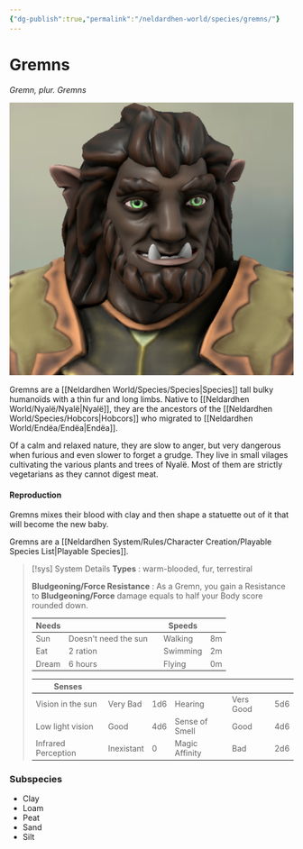 ```yaml
---
{"dg-publish":true,"permalink":"/neldardhen-world/species/gremns/"}
---
```


# Gremns
*Gremn, plur. Gremns*

![Gremn.png|100](/img/user/Images/Species/Gremn.png)

Gremns are a [[Neldardhen World/Species/Species\|Species]] tall bulky humanoïds with a thin fur and long limbs. Native to [[Neldardhen World/Nyalë/Nyalë\|Nyalë]], they are the ancestors of the [[Neldardhen World/Species/Hobcors\|Hobcors]] who migrated to [[Neldardhen World/Endëa/Endëa\|Endëa]].

Of a calm and relaxed nature, they are slow to anger, but very dangerous when furious and even slower to forget a grudge.
They live in small vilages cultivating the various plants and trees of Nyalë. Most of them are strictly vegetarians as they cannot digest meat.

#### Reproduction
Gremns mixes their blood with clay and then shape a statuette out of it that will become the new baby.

Gremns are a [[Neldardhen System/Rules/Character Creation/Playable Species List\|Playable Species]].

 > [!sys] System Details
 > **Types** : warm-blooded, fur, terrestiral
 > 
> **Bludgeoning/Force Resistance** : As a Gremn, you gain a Resistance to **Bludgeoning/Force** damage equals to half your Body score rounded down.
> 
> | **Needs** |                      |     | **Speeds** |     |
> | --------- | -------------------- | --- | ---------- | --- |
> | Sun       | Doesn't need the sun |     | Walking    | 8m  |
> | Eat       | 2 ration             |     | Swimming   | 2m  |
> | Dream     | 6 hours              |     | Flying     | 0m  | 
> 
> | **Senses**          |            |     |                |           |     |
> | ------------------- | ---------- | --- | -------------- | --------- | --- |
> | Vision in the sun   | Very Bad   | 1d6 | Hearing        | Vers Good | 5d6 |
> | Low light vision    | Good       | 4d6 | Sense of Smell | Good      | 4d6 |
> | Infrared Perception | Inexistant | 0   | Magic Affinity | Bad       | 2d6 |
### Subspecies
- Clay
- Loam
- Peat
- Sand
- Silt